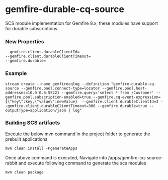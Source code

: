 # gemfire-durable-cq-source

SCS module implementation for Gemfire 8.x, these modules have support for durable subscriptions.

### New Properties

```
--gemfire.client.durableClientId=
--gemfire.client.durableClientTimeout=
--gemfire.durable=
```

### Example

```
stream create --name gemfirecqlog --definition "gemfire-durable-cq-source --gemfire.pool.connect-type=locator --gemfire.pool.host-addresses=10.0.0.6:55221 --gemfire.query='select * from /Customer' --gemfire.pool.subscription-enabled=true --gemfire.cq-event-expression={\"key\":key,\"value\":newValue}  --gemfire.client.durableClientId=3 --gemfire.client.durableClientTimeout=300 --gemfire.durable=true --outputType=application/json | log"
```

### Building SCS artifacts

Execute the below mvn command in the project folder to generate the prebuilt applications

```
mvn clean install -PgenerateApps
```

Once above command is executed, Navigate into <projectfolder>/apps/gemfire-cq-source-rabbit and execute following command to generate the scs modules

```
mvn clean package
```
